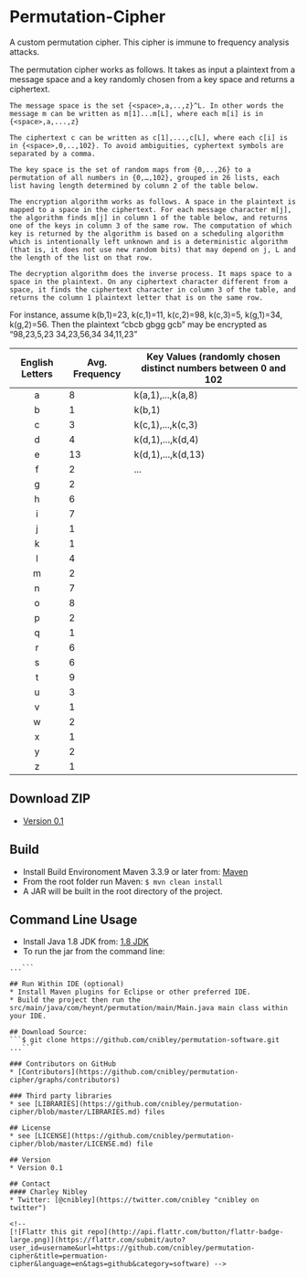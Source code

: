 # Permutation-Cipher
A custom permutation cipher. This cipher is immune to frequency analysis attacks.

The permutation cipher works as follows. It takes as input a plaintext from a message space and a key randomly chosen from a key space and returns a ciphertext.

    The message space is the set {<space>,a,..,z}^L. In other words the message m can be written as m[1]...m[L], where each m[i] is in {<space>,a,...,z}

    The ciphertext c can be written as c[1],...,c[L], where each c[i] is in {<space>,0,..,102}. To avoid ambiguities, cyphertext symbols are separated by a comma.

    The key space is the set of random maps from {0,..,26} to a permutation of all numbers in {0,…,102}, grouped in 26 lists, each list having length determined by column 2 of the table below.

    The encryption algorithm works as follows. A space in the plaintext is mapped to a space in the ciphertext. For each message character m[j], the algorithm finds m[j] in column 1 of the table below, and returns one of the keys in column 3 of the same row. The computation of which key is returned by the algorithm is based on a scheduling algorithm which is intentionally left unknown and is a deterministic algorithm (that is, it does not use new random bits) that may depend on j, L and the length of the list on that row.

    The decryption algorithm does the inverse process. It maps space to a space in the plaintext. On any ciphertext character different from a space, it finds the ciphertext character in column 3 of the table, and returns the column 1 plaintext letter that is on the same row.  

For instance, assume k(b,1)=23, k(c,1)=11, k(c,2)=98, k(c,3)=5, k(g,1)=34, k(g,2)=56. Then the plaintext “cbcb gbgg gcb” may be encrypted as “98,23,5,23 34,23,56,34 34,11,23”

| English Letters 	| Avg. Frequency 	| Key Values (randomly chosen distinct numbers between 0 and 102 	|
|:---------------:	|----------------	|----------------------------------------------------------------	|
|        a        	|        8       	|                        k(a,1),...,k(a,8)                       	|
|        b        	|        1       	|                             k(b,1)                             	|
|        c        	|        3       	|                        k(c,1),...,k(c,3)                       	|
|        d        	|        4       	|                        k(d,1),...,k(d,4)                       	|
|        e        	|       13       	|                       k(d,1),...,k(d,13)                       	|
|        f        	|        2       	|                               ...                              	|
|        g        	|        2       	|                                                                	|
|        h        	|        6       	|                                                                	|
|        i        	|        7       	|                                                                	|
|        j        	|        1       	|                                                                	|
|        k        	|        1       	|                                                                	|
|        l        	|        4       	|                                                                	|
|        m        	|        2       	|                                                                	|
|        n        	|        7       	|                                                                	|
|        o        	|        8       	|                                                                	|
|        p        	|        2       	|                                                                	|
|        q        	|        1       	|                                                                	|
|        r        	|        6       	|                                                                	|
|        s        	|        6       	|                                                                	|
|        t        	|        9       	|                                                                	|
|        u        	|        3       	|                                                                	|
|        v        	|        1       	|                                                                	|
|        w        	|        2       	|                                                                	|
|        x        	|        1       	|                                                                	|
|        y        	|        2       	|                                                                	|
|        z        	|        1       	|                                                                	|


## Download ZIP
* [Version 0.1](https://github.com/cnibley/permutation-cipher/archive/master.zip)

## Build
* Install Build Environoment Maven 3.3.9 or later from: [Maven](https://maven.apache.org/download.cgi)
* From the root folder run Maven: 
```$ mvn clean install```
* A JAR will be built in the root directory of the project.

## Command Line Usage
* Install Java 1.8 JDK from: [1.8 JDK](http://www.oracle.com/technetwork/pt/java/javase/downloads/jdk8-downloads-2133151.html)
* To run the jar from the command line:
```$ java -jar permutation-cipher-0.0.1-SNAPSHOT.jar
...```

## Run Within IDE (optional)
* Install Maven plugins for Eclipse or other preferred IDE.
* Build the project then run the src/main/java/com/heynt/permutation/main/Main.java main class within your IDE.

## Download Source:
```$ git clone https://github.com/cnibley/permutation-software.git
...```

### Contributors on GitHub
* [Contributors](https://github.com/cnibley/permutation-cipher/graphs/contributors)

### Third party libraries
* see [LIBRARIES](https://github.com/cnibley/permutation-cipher/blob/master/LIBRARIES.md) files

## License 
* see [LICENSE](https://github.com/cnibley/permutation-cipher/blob/master/LICENSE.md) file

## Version 
* Version 0.1

## Contact
#### Charley Nibley
* Twitter: [@cnibley](https://twitter.com/cnibley "cnibley on twitter")

<!--
[![Flattr this git repo](http://api.flattr.com/button/flattr-badge-large.png)](https://flattr.com/submit/auto?user_id=username&url=https://github.com/cnibley/permutation-cipher&title=permuation-cipher&language=en&tags=github&category=software) -->
